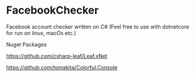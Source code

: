 # FacebookChecker
Facebook account checker written on C# (Feel free to use with dotnetcore for run on linux, macOs etc.)


Nuget Packages

https://github.com/csharp-leaf/Leaf.xNet

https://github.com/tomakita/Colorful.Console
